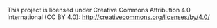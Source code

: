 This project is licensed under Creative Commons Attribution 4.0 International (CC BY 4.0):
http://creativecommons.org/licenses/by/4.0/